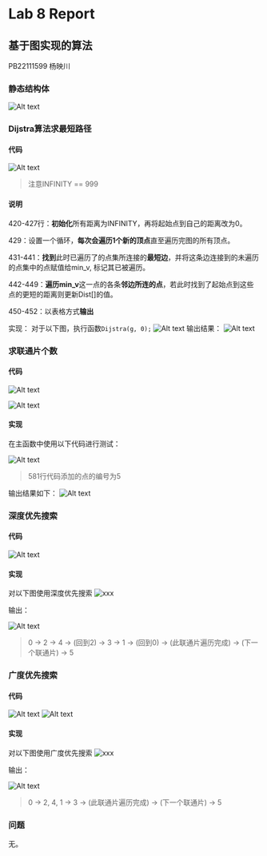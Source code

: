# Lab 8 Report

## 基于图实现的算法

PB22111599 杨映川

### 静态结构体

![Alt text](image-1.png)

### Dijstra算法求最短路径

#### 代码

![Alt text](image-3.png)
> 注意INFINITY == 999

#### 说明

420-427行：**初始化**所有距离为INFINITY，再将起始点到自己的距离改为0。

429：设置一个循环，**每次会遍历1个新的顶点**直至遍历完图的所有顶点。

431-441：**找到**此时已遍历了的点集所连接的**最短边**，并将这条边连接到的未遍历的点集中的点赋值给min_v, 标记其已被遍历。

442-449：**遍历min_v**这一点的各条**邻边所连的点**，若此时找到了起始点到这些点的更短的距离则更新Dist[]的值。

450-452：以表格方式**输出**

实现：
对于以下图，执行函数`Dijstra(g, 0);`
![Alt text](dijstra.png)
输出结果：
![Alt text](image-2.png)

### 求联通片个数

#### 代码

![Alt text](image-4.png)

![Alt text](image-5.png)

#### 实现

在主函数中使用以下代码进行测试：

![Alt text](image-6.png)

> 581行代码添加的点的编号为5

输出结果如下：
![Alt text](image-7.png)

### 深度优先搜索

#### 代码

![Alt text](image-8.png)

#### 实现

对以下图使用深度优先搜索
![xxx](dijstra.png)

输出：

![Alt text](image-9.png)

> 0 -> 2 -> 4 -> (回到2) -> 3 -> 1 -> (回到0) -> (此联通片遍历完成) -> (下一个联通片) -> 5

### 广度优先搜索

#### 代码

![Alt text](image-10.png)
![Alt text](image-12.png)

#### 实现

对以下图使用广度优先搜索
![xxx](dijstra.png)

输出：

![Alt text](image-13.png)

> 0 -> 2, 4, 1 -> 3 -> (此联通片遍历完成) -> (下一个联通片) -> 5

### 问题

无。
